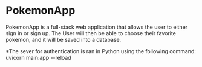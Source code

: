 # PokemonApp

PokemonApp is a full-stack web application that allows the user to either sign in or sign up. 
The User will then be able to choose their favorite pokemon, and it will be saved into a database.

*The sever for authentication is ran in Python using the following command: uvicorn main:app --reload
